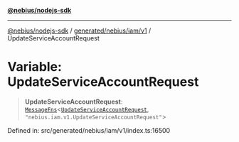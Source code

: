 [**@nebius/nodejs-sdk**](../../../../../README.md)

***

[@nebius/nodejs-sdk](../../../../../README.md) / [generated/nebius/iam/v1](../README.md) / UpdateServiceAccountRequest

# Variable: UpdateServiceAccountRequest

> **UpdateServiceAccountRequest**: [`MessageFns`](../../../../../runtime/protos/core/interfaces/MessageFns.md)\<[`UpdateServiceAccountRequest`](../interfaces/UpdateServiceAccountRequest.md), `"nebius.iam.v1.UpdateServiceAccountRequest"`\>

Defined in: src/generated/nebius/iam/v1/index.ts:16500
